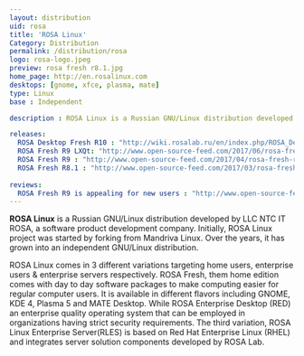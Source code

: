 ```yaml
---
layout: distribution
uid: rosa
title: 'ROSA Linux'
Category: Distribution
permalink: /distribution/rosa
logo: rosa-logo.jpeg
preview: rosa fresh r8.1.jpg
home_page: http://en.rosalinux.com
desktops: [gnome, xfce, plasma, mate]
type: Linux
base : Independent

description : ROSA Linux is a Russian GNU/Linux distribution developed by LLC NTC IT ROSA, a software product development company. Stories and udpates on ROSA Linux

releases:
  ROSA Desktop Fresh R10 : "http://wiki.rosalab.ru/en/index.php/ROSA_Desktop_Fresh_R10"
  ROSA Fresh R9 LXQt: "http://www.open-source-feed.com/2017/06/rosa-fresh-r9-lxqt-released-it-can.html"
  ROSA Fresh R9 : "http://www.open-source-feed.com/2017/04/rosa-fresh-r9-released-it-will-be.html"
  ROSA Fresh R8.1 : "http://www.open-source-feed.com/2017/03/rosa-fresh-r81-released-latest.html"
  
reviews:
  ROSA Fresh R9 is appealing for new users : "http://www.open-source-feed.com/2017/05/rosa-fresh-r9-is-good-operating-system.html"
---
```


**ROSA Linux** is a Russian GNU/Linux distribution developed by LLC NTC IT ROSA, a software product development company. Initially, ROSA Linux project was started by forking from Mandriva Linux. Over the years, it has grown into an independent GNU/Linux distribution.

ROSA Linux comes in 3 different variations targeting home users, enterprise users & enterprise servers respectively. ROSA Fresh, them home edition comes with day to day software packages to make computing easier for regular computer users. It is available in different flavors including GNOME, KDE 4, Plasma 5 and MATE Desktop. While ROSA Enterprise Desktop (RED) an enterprise quality operating system that can be employed in organizations having strict security requirements. The third variation, ROSA Linux Enterprise Server(RLES) is based on Red Hat Enterprise Linux (RHEL) and integrates server solution components developed by ROSA Lab.
